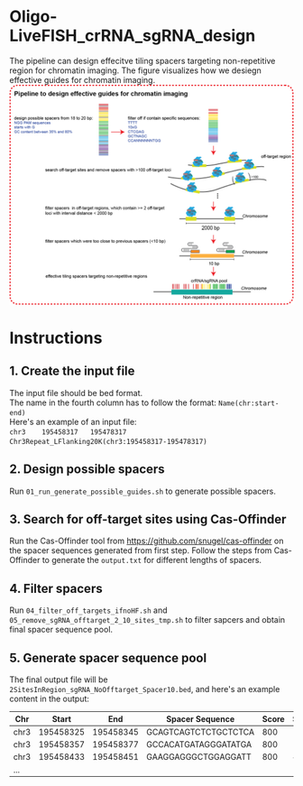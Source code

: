 # Oligo-LiveFISH_crRNA_sgRNA_design
The pipeline can design effecitve tiling spacers targeting non-repetitive region for chromatin imaging. The figure visualizes how we desiegn effective guides for chromatin imaging.  
<img src="example_data/pipeline_workflow@200x.png" width="700">

# Instructions
## 1. Create the input file
The input file should be bed format.  
The name in the fourth column has to follow the format: `Name(chr:start-end)`  
   Here's an example of an input file:  
   `chr3	195458317	195478317	Chr3Repeat_LFlanking20K(chr3:195458317-195478317)`
## 2. Design possible spacers
Run `01_run_generate_possible_guides.sh` to generate possible spacers.
## 3. Search for off-target sites using Cas-Offinder
Run the Cas-Offinder tool from https://github.com/snugel/cas-offinder on the spacer sequences generated from first step. Follow the steps from Cas-Offinder to generate the `output.txt` for different lengths of spacers.  
## 4. Filter spacers
Run `04_filter_off_targets_ifnoHF.sh` and `05_remove_sgRNA_offtarget_2_10_sites_tmp.sh` to filter sapcers and obtain final spacer sequence pool.  
## 5. Generate spacer sequence pool
The final output file will be `2SitesInRegion_sgRNA_NoOfftarget_Spacer10.bed`, and here's an example content in the output:

| Chr | Start | End | Spacer Sequence | Score | Strand | Score |
|----------|----------|----------| ----------| ----------| ----------| ----------|
| chr3 | 195458325 | 195458345 | GCAGTCAGTCTCTGCTCTCA | 800 | - | 0.32 |
| chr3 | 195458357 | 195458377 | GCCACATGATAGGGATATGA | 800 | - | 0.42 |
| chr3 | 195458433 | 195458451 | GAAGGAGGGCTGGAGGATT | 800 | + | 0.35 |
| ... |  |  |  |  |  | |


